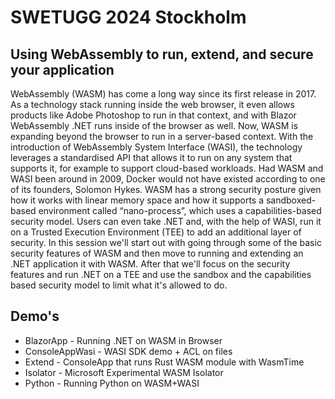 # SWETUGG 2024 Stockholm

## Using WebAssembly to run, extend, and secure your application

WebAssembly (WASM) has come a long way since its first release in 2017. As a technology stack running inside the web browser, it even allows products like Adobe Photoshop to run in that context, and with Blazor WebAssembly .NET runs inside of the browser as well. Now, WASM is expanding beyond the browser to run in a server-based context. With the introduction of WebAssembly System Interface (WASI), the technology leverages a standardised API that allows it to run on any system that supports it, for example to support cloud-based workloads.
Had WASM and WASI been around in 2009, Docker would not have existed according to one of its founders, Solomon Hykes. WASM has a strong security posture given how it works with linear memory space and how it supports a sandboxed-based environment called “nano-process”, which uses a capabilities-based security model. Users can even take .NET and, with the help of WASI, run it on a Trusted Execution Environment (TEE) to add an additional layer of security.
In this session we'll start out with going through some of the basic security features of WASM and then move to running and extending an .NET application it with WASM. After that we'll focus on the security features and run .NET on a TEE and use the sandbox and the capabilities based security model to limit what it's allowed to do.

## Demo's

- BlazorApp - Running .NET on WASM in Browser
- ConsoleAppWasi - WASI SDK demo + ACL on files
- Extend - ConsoleApp that runs Rust WASM module with WasmTime
- Isolator - Microsoft Experimental WASM Isolator
- Python - Running Python on WASM+WASI